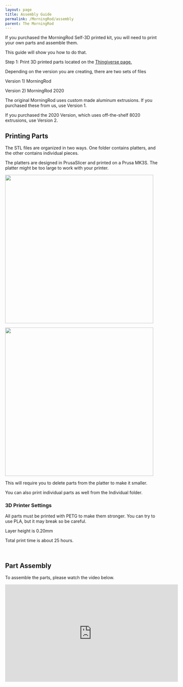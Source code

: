 ```yaml
---
layout: page
title: Assembly Guide
permalink: /MorningRod/assembly
parent: The MorningRod
---
```


<p>If you purchased the MorningRod Self-3D printed kit, you will need to print your own parts and assemble them.</p>
<p>This guide will show you how to do that. </p>
<p>Step 1: Print 3D printed parts located on the <a href="https://www.thingiverse.com/thing:3889979" target="_blank" rel="noopener noreferrer">Thingiverse page.</a></p>
<p>Depending on the version you are creating, there are two sets of files</p>
<p>Version 1) MorningRod</p>
<p>Version 2) MorningRod 2020</p>
<p>The original MorningRod uses custom made aluminum extrusions. If you purchased these from us, use Version 1.</p>
<p>If you purchased the 2020 Version, which uses off-the-shelf 8020 extrusions, use Version 2.</p>
<h2>Printing Parts</h2>
<p>The STL files are organized in two ways. One folder contains platters, and the other contains individual pieces. </p>
<p>The platters are designed in PrusaSlicer and printed on a Prusa MK3S. The platter might be too large to work with your printer. </p>
<p><img src="https://cdn.shopify.com/s/files/1/0048/6244/3590/files/Platter_480x480.jpg?v=1570762175" alt="" width="480x480" height="480x480" /></p>
<p><img src="https://cdn.shopify.com/s/files/1/0048/6244/3590/files/Untitled_design_5_4a92b253-73b6-4496-941a-fa218f1b09c7_480x480.jpg?v=1570977783" alt="" width="480x480" height="480x480" /></p>
<p>This will require you to delete parts from the platter to make it smaller. </p>
<p>You can also print individual parts as well from the Individual folder.</p>
<h3>3D Printer Settings</h3>
<p>All parts must be printed with PETG to make them stronger. You can try to use PLA, but it may break so be careful.</p>
<p>Layer height is 0.20mm</p>
<p>Total print time is about 25 hours.</p>
<p> </p>
<h2>Part Assembly</h2>
<p>To assemble the parts, please watch the video below.</p>
<p><iframe width="560" height="315" src="https://www.youtube.com/embed/v-1VY9A1GsA" frameborder="0" allow="accelerometer; autoplay; encrypted-media; gyroscope; picture-in-picture" allowfullscreen=""></iframe></p>

